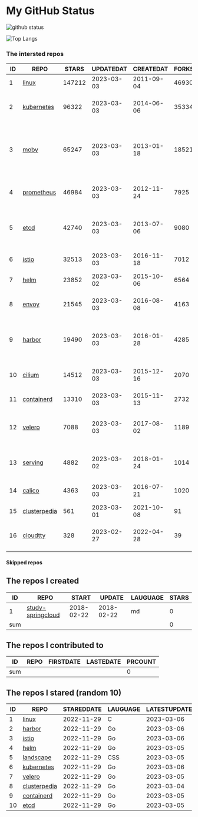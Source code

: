 # My GitHub Status

<img src="https://github-readme-stats-1.yihong0618.vercel.app/api?username=daoqingniu&show_icons=true&&&hide_title=true&count_private=true" alt="github status" />

![Top Langs](https://github-readme-stats-1.yihong0618.vercel.app/api/top-langs/?username=daoqingniu&layout=compact)

<!--START_SECTION:github_repos-->
### The intersted repos
| ID |                              REPO                               | STARS  | UPDATEDAT  | CREATEDAT  | FORKSCOUNT |                                              DESCRIPTIONS                                              |
|----|-----------------------------------------------------------------|--------|------------|------------|------------|--------------------------------------------------------------------------------------------------------|
|  1 | [linux](https://github.com/torvalds/linux)                      | 147212 | 2023-03-03 | 2011-09-04 |      46930 | Linux kernel source tree                                                                               |
|  2 | [kubernetes](https://github.com/kubernetes/kubernetes)          |  96322 | 2023-03-03 | 2014-06-06 |      35334 | Production-Grade Container Scheduling and Management                                                   |
|  3 | [moby](https://github.com/moby/moby)                            |  65247 | 2023-03-03 | 2013-01-18 |      18521 | Moby Project - a collaborative project for the container ecosystem to assemble container-based systems |
|  4 | [prometheus](https://github.com/prometheus/prometheus)          |  46984 | 2023-03-03 | 2012-11-24 |       7925 | The Prometheus monitoring system and time series database.                                             |
|  5 | [etcd](https://github.com/etcd-io/etcd)                         |  42740 | 2023-03-03 | 2013-07-06 |       9080 | Distributed reliable key-value store for the most critical data of a distributed system                |
|  6 | [istio](https://github.com/istio/istio)                         |  32513 | 2023-03-03 | 2016-11-18 |       7012 | Connect, secure, control, and observe services.                                                        |
|  7 | [helm](https://github.com/helm/helm)                            |  23852 | 2023-03-02 | 2015-10-06 |       6564 | The Kubernetes Package Manager                                                                         |
|  8 | [envoy](https://github.com/envoyproxy/envoy)                    |  21545 | 2023-03-03 | 2016-08-08 |       4163 | Cloud-native high-performance edge/middle/service proxy                                                |
|  9 | [harbor](https://github.com/goharbor/harbor)                    |  19490 | 2023-03-03 | 2016-01-28 |       4285 | An open source trusted cloud native registry project that stores, signs, and scans content.            |
| 10 | [cilium](https://github.com/cilium/cilium)                      |  14512 | 2023-03-03 | 2015-12-16 |       2070 | eBPF-based Networking, Security, and Observability                                                     |
| 11 | [containerd](https://github.com/containerd/containerd)          |  13310 | 2023-03-03 | 2015-11-13 |       2732 | An open and reliable container runtime                                                                 |
| 12 | [velero](https://github.com/vmware-tanzu/velero)                |   7088 | 2023-03-03 | 2017-08-02 |       1189 | Backup and migrate Kubernetes applications and their persistent volumes                                |
| 13 | [serving](https://github.com/knative/serving)                   |   4882 | 2023-03-02 | 2018-01-24 |       1014 | Kubernetes-based, scale-to-zero, request-driven compute                                                |
| 14 | [calico](https://github.com/projectcalico/calico)               |   4363 | 2023-03-03 | 2016-07-21 |       1020 | Cloud native networking and network security                                                           |
| 15 | [clusterpedia](https://github.com/clusterpedia-io/clusterpedia) |    561 | 2023-03-01 | 2021-10-08 |         91 | The Encyclopedia of Kubernetes clusters                                                                |
| 16 | [cloudtty](https://github.com/cloudtty/cloudtty)                |    328 | 2023-02-27 | 2022-04-28 |         39 | A Friendly Kubernetes CloudShell (Web Terminal) !                                                      |



#### Skipped repos
<!--END_SECTION:github_repos-->

<!--START_SECTION:my_github-->
## The repos I created
| ID  |                                 REPO                                 |   START    |   UPDATE   | LAUGUAGE | STARS |
|-----|----------------------------------------------------------------------|------------|------------|----------|-------|
|   1 | [study-springcloud](https://github.com/daoqingniu/study-springcloud) | 2018-02-22 | 2018-02-22 | md       |     0 |
| sum |                                                                      |            |            |          |     0 |

## The repos I contributed to
| ID  | REPO | FIRSTDATE | LASTEDATE | PRCOUNT |
|-----|------|-----------|-----------|---------|
| sum |      |           |           |       0 |

## The repos I stared (random 10)
| ID |                              REPO                               | STAREDDATE | LAUGUAGE | LATESTUPDATE |
|----|-----------------------------------------------------------------|------------|----------|--------------|
|  1 | [linux](https://github.com/torvalds/linux)                      | 2022-11-29 | C        | 2023-03-06   |
|  2 | [harbor](https://github.com/goharbor/harbor)                    | 2022-11-29 | Go       | 2023-03-06   |
|  3 | [istio](https://github.com/istio/istio)                         | 2022-11-29 | Go       | 2023-03-06   |
|  4 | [helm](https://github.com/helm/helm)                            | 2022-11-29 | Go       | 2023-03-05   |
|  5 | [landscape](https://github.com/cncf/landscape)                  | 2022-11-29 | CSS      | 2023-03-05   |
|  6 | [kubernetes](https://github.com/kubernetes/kubernetes)          | 2022-11-29 | Go       | 2023-03-06   |
|  7 | [velero](https://github.com/vmware-tanzu/velero)                | 2022-11-29 | Go       | 2023-03-05   |
|  8 | [clusterpedia](https://github.com/clusterpedia-io/clusterpedia) | 2022-11-29 | Go       | 2023-03-04   |
|  9 | [containerd](https://github.com/containerd/containerd)          | 2022-11-29 | Go       | 2023-03-05   |
| 10 | [etcd](https://github.com/etcd-io/etcd)                         | 2022-11-29 | Go       | 2023-03-05   |

<!--END_SECTION:my_github-->
